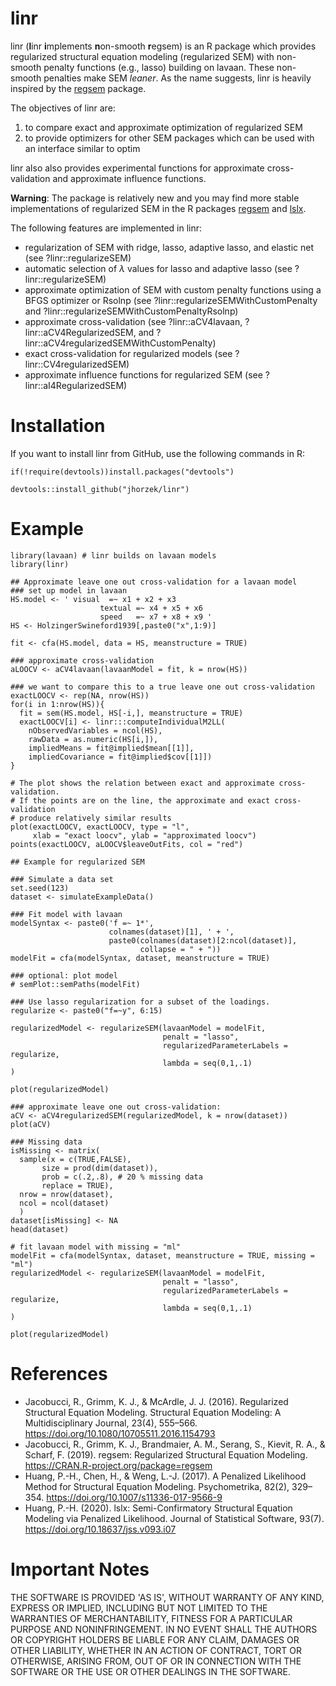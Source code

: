 # linr

linr (**l**inr **i**mplements **n**on-smooth **r**egsem) is an R package which provides regularized structural equation modeling (regularized SEM) with non-smooth penalty functions (e.g., lasso) building on lavaan. These non-smooth penalties make SEM *leaner*. As the name suggests, linr is heavily inspired by the [regsem](https://github.com/Rjacobucci/regsem) package.

The objectives of linr are:

1. to compare exact and approximate optimization of regularized SEM
2. to provide optimizers for other SEM packages which can be used with an interface similar to optim

linr also also provides experimental functions for approximate cross-validation and approximate influence functions. 

**Warning**: The package is relatively new and you may find more stable implementations of regularized SEM in the R packages [regsem](https://github.com/Rjacobucci/regsem) and [lslx](https://github.com/psyphh/lslx). 

The following features are implemented in linr:

- regularization of SEM with ridge, lasso, adaptive lasso, and elastic net (see ?linr::regularizeSEM)
- automatic selection of $\lambda$ values for lasso and adaptive lasso (see ?linr::regularizeSEM)
- approximate optimization of SEM with custom penalty functions using a BFGS optimizer or Rsolnp (see ?linr::regularizeSEMWithCustomPenalty and ?linr::regularizeSEMWithCustomPenaltyRsolnp)
- approximate cross-validation (see ?linr::aCV4lavaan, ?linr::aCV4RegularizedSEM, and ?linr::aCV4regularizedSEMWithCustomPenalty)
- exact cross-validation for regularized models (see ?linr::CV4regularizedSEM)
- approximate influence functions for regularized SEM (see ?linr::aI4RegularizedSEM)

# Installation

If you want to install linr from GitHub, use the following commands in R:

    if(!require(devtools))install.packages("devtools")

    devtools::install_github("jhorzek/linr")
    

# Example

    library(lavaan) # linr builds on lavaan models
    library(linr)
    
    ## Approximate leave one out cross-validation for a lavaan model
    ### set up model in lavaan
    HS.model <- ' visual  =~ x1 + x2 + x3
                        textual =~ x4 + x5 + x6
                        speed   =~ x7 + x8 + x9 '
    HS <- HolzingerSwineford1939[,paste0("x",1:9)]
    
    fit <- cfa(HS.model, data = HS, meanstructure = TRUE)
    
    ### approximate cross-validation
    aLOOCV <- aCV4lavaan(lavaanModel = fit, k = nrow(HS))
    
    ### we want to compare this to a true leave one out cross-validation
    exactLOOCV <- rep(NA, nrow(HS))
    for(i in 1:nrow(HS)){
      fit = sem(HS.model, HS[-i,], meanstructure = TRUE)
      exactLOOCV[i] <- linr:::computeIndividualM2LL(
        nObservedVariables = ncol(HS), 
        rawData = as.numeric(HS[i,]),
        impliedMeans = fit@implied$mean[[1]], 
        impliedCovariance = fit@implied$cov[[1]])
    }
    
    # The plot shows the relation between exact and approximate cross-validation.
    # If the points are on the line, the approximate and exact cross-validation
    # produce relatively similar results
    plot(exactLOOCV, exactLOOCV, type = "l",
         xlab = "exact loocv", ylab = "approximated loocv")
    points(exactLOOCV, aLOOCV$leaveOutFits, col = "red")
    
    ## Example for regularized SEM
    
    ### Simulate a data set
    set.seed(123)
    dataset <- simulateExampleData()
    
    ### Fit model with lavaan
    modelSyntax <- paste0('f =~ 1*', 
                          colnames(dataset)[1], ' + ', 
                          paste0(colnames(dataset)[2:ncol(dataset)], 
                                 collapse = " + "))
    modelFit = cfa(modelSyntax, dataset, meanstructure = TRUE)
    
    ### optional: plot model
    # semPlot::semPaths(modelFit)
    
    ### Use lasso regularization for a subset of the loadings.
    regularize <- paste0("f=~y", 6:15)
    
    regularizedModel <- regularizeSEM(lavaanModel = modelFit,
                                      penalt = "lasso",
                                      regularizedParameterLabels = regularize,
                                      lambda = seq(0,1,.1)
    )
    
    plot(regularizedModel)
    
    ### approximate leave one out cross-validation:
    aCV <- aCV4regularizedSEM(regularizedModel, k = nrow(dataset))
    plot(aCV)
    
    ### Missing data
    isMissing <- matrix(
      sample(x = c(TRUE,FALSE),
           size = prod(dim(dataset)),
           prob = c(.2,.8), # 20 % missing data
           replace = TRUE),
      nrow = nrow(dataset),
      ncol = ncol(dataset)
      )
    dataset[isMissing] <- NA
    head(dataset)
    
    # fit lavaan model with missing = "ml"
    modelFit = cfa(modelSyntax, dataset, meanstructure = TRUE, missing = "ml")
    regularizedModel <- regularizeSEM(lavaanModel = modelFit,
                                      penalt = "lasso",
                                      regularizedParameterLabels = regularize,
                                      lambda = seq(0,1,.1)
    )
    
    plot(regularizedModel)

# References

* Jacobucci, R., Grimm, K. J., & McArdle, J. J. (2016). Regularized Structural Equation Modeling. Structural Equation Modeling: A Multidisciplinary Journal, 23(4), 555–566. https://doi.org/10.1080/10705511.2016.1154793
* Jacobucci, R., Grimm, K. J., Brandmaier, A. M., Serang, S., Kievit, R. A., & Scharf, F. (2019). regsem: Regularized Structural Equation Modeling. https://CRAN.R-project.org/package=regsem
* Huang, P.-H., Chen, H., & Weng, L.-J. (2017). A Penalized Likelihood Method for Structural Equation Modeling. Psychometrika, 82(2), 329–354. https://doi.org/10.1007/s11336-017-9566-9
* Huang, P.-H. (2020). lslx: Semi-Confirmatory Structural Equation Modeling via Penalized Likelihood. Journal of Statistical Software, 93(7). https://doi.org/10.18637/jss.v093.i07

# Important Notes

THE SOFTWARE IS PROVIDED 'AS IS', WITHOUT WARRANTY OF ANY KIND, EXPRESS OR
IMPLIED, INCLUDING BUT NOT LIMITED TO THE WARRANTIES OF MERCHANTABILITY, FITNESS
FOR A PARTICULAR PURPOSE AND NONINFRINGEMENT. IN NO EVENT SHALL THE AUTHORS OR
COPYRIGHT HOLDERS BE LIABLE FOR ANY CLAIM, DAMAGES OR OTHER LIABILITY, WHETHER IN
AN ACTION OF CONTRACT, TORT OR OTHERWISE, ARISING FROM, OUT OF OR IN CONNECTION
WITH THE SOFTWARE OR THE USE OR OTHER DEALINGS IN THE SOFTWARE. 